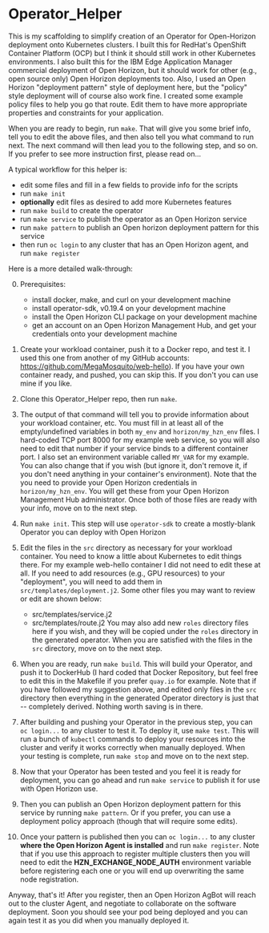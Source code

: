 # Operator_Helper

This is my scaffolding to simplify creation of an Operator for Open-Horizon deployment onto Kubernetes clusters. I built this for RedHat's OpenShift Container Platform (OCP) but I think it should still work in other Kubernetes environments. I also built this for the IBM Edge Application Manager commercial deployment of Open Horizon, but it should work for other (e.g., open source only) Open Horizon deployments too. Also, I used an Open Horizon "deployment pattern" style of deployment here, but the "policy" style deployment will of course also work fine. I created some example policy files to help you go that route. Edit them to have more appropriate properties and constraints for your application.

When you are ready to begin, run `make`. That will give you some brief info, tell you to edit the above files, and then also tell you what command to run next. The next command will then lead you to the following step, and so on. If you prefer to see more instruction first, please read on...

A typical workflow for this helper is:
 - edit some files and fill in a few fields to provide info for the scripts
 - run `make init`
 - **optionally** edit files as desired to add more Kubernetes features
 - run `make build` to create the operator
 - run `make service` to publish the operator as an Open Horizon service
 - run `make pattern` to publish an Open horizon deployment pattern for this service
 - then run `oc login` to any cluster that has an Open Horizon agent, and run `make register`

Here is a more detailed walk-through:

0. Prerequisites:
   - install docker, make, and curl on your development machine
   - install operator-sdk, v0.19.4 on your development machine
   - install the Open Horizon CLI package on your development machine
   - get an account on an Open Horizon Management Hub, and get your credentials onto your development machine

1. Create your workload container, push it to a Docker repo, and test it. I used this one from another of my GitHub accounts: https://github.com/MegaMosquito/web-hello). If you have your own container ready, and pushed, you can skip this. If you don't you can use mine if you like.

2. Clone this Operator_Helper repo, then run `make`.

3. The output of that command will tell you to provide information about your workload container, etc. You must fill in at least all of the empty/undefined variables in both `my_env` and `horizon/my_hzn_env` files. I hard-coded TCP port 8000 for my example web service, so you will also need to edit that number if your service binds to a different container port. I also set an environment variable called `MY_VAR` for my example. You can also change that if you wish (but ignore it, don't remove it, if you don't need anything in your container's environment). Note that the you need to provide your Open Horizon credentials in `horizon/my_hzn_env`. You will get these from your Open Horizon Management Hub administrator. Once both of those files are ready with your info, move on to the next step.

4. Run `make init`. This step will use `operator-sdk` to create a mostly-blank Operator you can deploy with Open Horizon

5. Edit the files in the `src` directory as necessary for your workload container. You need to know a little about Kubernetes to edit things there. For my example web-hello container I did not need to edit these at all. If you need to add resources (e.g., GPU resources) to your "deployment", you will need to add them in `src/templates/deployment.j2`. Some other files you may want to review or edit are shown below:
   - src/templates/service.j2
   - src/templates/route.j2
   You may also add new `roles` directory files here if you wish, and they will be copied under the `roles` directory in the generated operator. When you are satisfied with the files in the `src` directory, move on to the next step.

6. When you are ready, run `make build`. This will build your Operator, and push it to DockerHub (I hard coded that Docker Repository, but feel free to edit this in the Makefile if you prefer `quay.io` for example. Note that if you have followed my suggestion above, and edited only files in the `src` directory then everything in the generated Operator directory is just that -- completely derived. Nothing worth saving is in there.

7. After building and pushing your Operator in the previous step, you can `oc login...` to any cluster to test it. To deploy it, use `make test`. This will run a bunch of `kubectl` commands to deploy your resources into the cluster and verify it works correctly when manually deployed. When your testing is complete, run `make stop` and move on to the next step.

8. Now that your Operator has been tested and you feel it is ready for deployment, you can go ahead and run `make service` to publish it for use with Open Horizon use.

9. Then you can publish an Open Horizon deployment pattern for this service by running `make pattern`. Or if you prefer, you can use a deployment policy approach (though that will require some edits).

10. Once your pattern is published then you can `oc login...` to any cluster **where the Open Horizon Agent is installed** and run `make register`. Note that if you use this approach to register multiple clusters then you will need to edit the **HZN_EXCHANGE_NODE_AUTH** environment variable before registering each one or you will end up overwriting the same node registration.

Anyway, that's it! After you register, then an Open Horizon AgBot will reach out to the cluster Agent, and negotiate to collaborate on the software deployment. Soon you should see your pod being deployed and you can again test it as you did when you manually deployed it.


